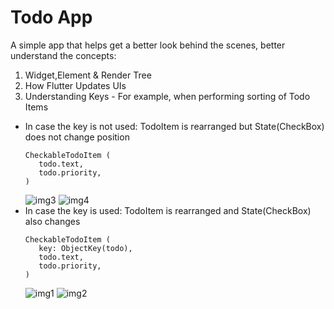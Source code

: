 # Todo App
A simple app that helps get a better look behind the scenes, better understand the concepts:

1. Widget,Element & Render Tree
2. How Flutter Updates UIs
3. Understanding Keys  - For example, when performing sorting of Todo Items
  * In case the key is not used:  TodoItem is rearranged but State(CheckBox) does not change position
      ```
      CheckableTodoItem (  
         todo.text,  
         todo.priority,  
      ) 
      ```
    ![img3](./lib/images/img3.png) ![img4](./lib/images/img4.png)
  * In case the key is used:  TodoItem is rearranged and State(CheckBox) also changes
     ```
    CheckableTodoItem (  
        key: ObjectKey(todo),  
        todo.text,  
        todo.priority,  
    )
     ```
    ![img1](./lib/images/img1.png) ![img2](./lib/images/img2.png)
      